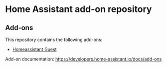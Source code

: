 # Home Assistant add-on repository

## Add-ons

This repository contains the following add-ons:
- [Homeassistant Guest](ha_guest)

Add-on documentation: <https://developers.home-assistant.io/docs/add-ons>
